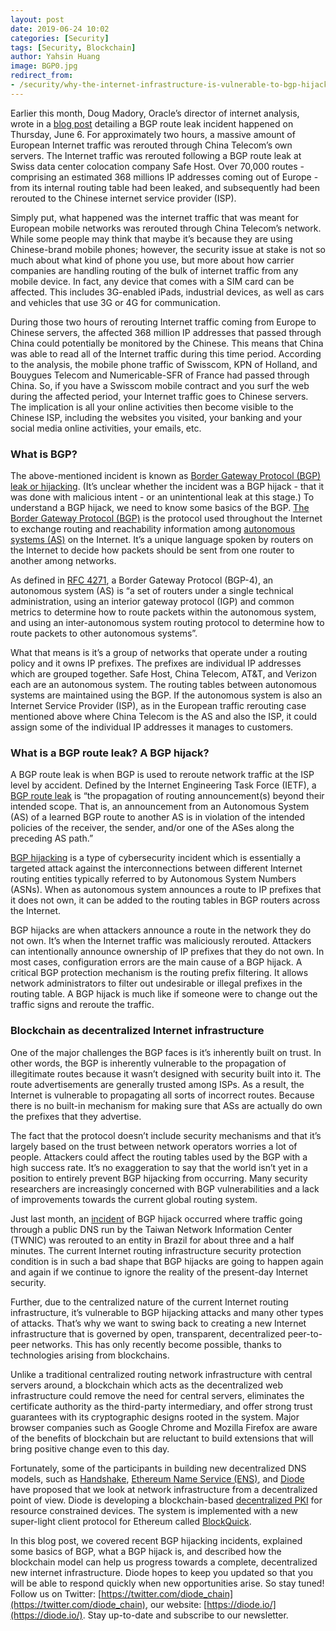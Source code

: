 ```yaml
---
layout: post
date: 2019-06-24 10:02
categories: [Security]
tags: [Security, Blockchain]
author: Yahsin Huang
image: BGP0.jpg
redirect_from:
- /security/why-the-internet-infrastructure-is-vulnerable-to-bgp-hijacking-attacks-19175/
---
```


Earlier this month, Doug Madory, Oracle’s director of internet analysis, wrote in a [blog post](https://blogs.oracle.com/internetintelligence/large-european-routing-leak-sends-traffic-through-china-telecom) detailing a BGP route leak incident happened on Thursday, June 6. For approximately two hours, a massive amount of European Internet traffic was rerouted through China Telecom’s own servers. The Internet traffic was rerouted following a BGP route leak at Swiss data center colocation company Safe Host. Over 70,000 routes - comprising an estimated 368 millions IP addresses coming out of Europe - from its internal routing table had been leaked, and subsequently had been rerouted to the Chinese internet service provider (ISP).

Simply put, what happened was the internet traffic that was meant for European mobile networks was rerouted through China Telecom’s network. While some people may think that maybe it’s because they are using Chinese-brand mobile phones; however, the security issue at stake is not so much about what kind of phone you use, but more about how carrier companies are handling routing of the bulk of internet traffic from any mobile device. In fact, any device that comes with a SIM card can be affected. This includes 3G-enabled iPads, industrial devices, as well as cars and vehicles that use 3G or 4G for communication.

During those two hours of rerouting Internet traffic coming from Europe to Chinese servers, the affected 368 million IP addresses that passed through China could potentially be monitored by the Chinese. This means that China was able to read all of the Internet traffic during this time period. According to the analysis, the mobile phone traffic of Swisscom, KPN of Holland, and Bouygues Telecom and Numericable-SFR of France had passed through China. So, if you have a Swisscom mobile contract and you surf the web during the affected period, your Internet traffic goes to Chinese servers. The implication is all your online activities then become visible to the Chinese ISP, including the websites you visited, your banking and your social media online activities, your emails, etc.

### What is BGP?

The above-mentioned incident is known as [Border Gateway Protocol (BGP) leak or hijacking](https://en.wikipedia.org/wiki/BGP_hijacking). (It’s unclear whether the incident was a BGP hijack - that it was done with malicious intent - or an unintentional leak at this stage.) To understand a BGP hijack, we need to know some basics of the BGP. [The Border Gateway Protocol (BGP)](https://en.wikipedia.org/wiki/Border_Gateway_Protocol) is the protocol used throughout the Internet to exchange routing and reachability information among [autonomous systems (AS)](https://en.wikipedia.org/wiki/Autonomous_system_(Internet)) on the Internet. It’s a unique language spoken by routers on the Internet to decide how packets should be sent from one router to another among networks.

As defined in [RFC 4271](https://tools.ietf.org/html/rfc4271), a Border Gateway Protocol (BGP-4), an autonomous system (AS) is “a set of routers under a single technical administration, using an interior gateway protocol (IGP) and common metrics to determine how to route packets within the autonomous system, and using an inter-autonomous system routing protocol to determine how to route packets to other autonomous systems”.

What that means is it’s a group of networks that operate under a routing policy and it owns IP prefixes. The prefixes are individual IP addresses which are grouped together. Safe Host, China Telecom, AT&T, and Verizon each are an autonomous system. The routing tables between autonomous systems are maintained using the BGP. If the autonomous system is also an Internet Service Provider (ISP), as in the European traffic rerouting case mentioned above where China Telecom is the AS and also the ISP, it could assign some of the individual IP addresses it manages to customers.

### What is a BGP route leak? A BGP hijack?

A BGP route leak is when BGP is used to reroute network traffic at the ISP level by accident. Defined by the Internet Engineering Task Force (IETF), a [BGP route leak](https://www.rfc-editor.org/rfc/rfc7908.txt) is “the propagation of routing announcement(s) beyond their intended scope. That is, an announcement from an Autonomous System (AS) of a learned BGP route to another AS is in violation of the intended policies of the receiver, the sender, and/or one of the ASes along the preceding AS path.”

[BGP hijacking](https://en.wikipedia.org/wiki/BGP_hijacking) is a type of cybersecurity incident which is essentially a targeted attack against the interconnections between different Internet routing entities typically referred to by Autonomous System Numbers (ASNs). When as autonomous system announces a route to IP prefixes that it does not own, it can be added to the routing tables in BGP routers across the Internet.

BGP hijacks are when attackers announce a route in the network they do not own. It’s when the Internet traffic was maliciously rerouted. Attackers can intentionally announce ownership of IP prefixes that they do not own. In most cases, configuration errors are the main cause of a BGP hijack. A critical BGP protection mechanism is the routing prefix filtering. It allows network administrators to filter out undesirable or illegal prefixes in the routing table. A BGP hijack is much like if someone were to change out the traffic signs and reroute the traffic.

### Blockchain as decentralized Internet infrastructure

One of the major challenges the BGP faces is it’s inherently built on trust. In other words, the BGP is inherently vulnerable to the propagation of illegitimate routes because it wasn’t designed with security built into it. The route advertisements are generally trusted among ISPs. As a result, the Internet is vulnerable to propagating all sorts of incorrect routes. Because there is no built-in mechanism for making sure that ASs are actually do own the prefixes that they advertise.

The fact that the protocol doesn’t include security mechanisms and that it’s largely based on the trust between network operators worries a lot of people. Attackers could affect the routing tables used by the BGP with a high success rate. It’s no exaggeration to say that the world isn’t yet in a position to entirely prevent BGP hijacking from occurring. Many security researchers are increasingly concerned with BGP vulnerabilities and a lack of improvements towards the current global routing system.

Just last month, an [incident](https://www.manrs.org/2019/05/public-dns-in-taiwan-the-latest-victim-to-bgp-hijack/) of BGP hijack occurred where traffic going through a public DNS run by the Taiwan Network Information Center (TWNIC) was rerouted to an entity in Brazil for about three and a half minutes. The current Internet routing infrastructure security protection condition is in such a bad shape that BGP hijacks are going to happen again and again if we continue to ignore the reality of the present-day Internet security.

Further, due to the centralized nature of the current Internet routing infrastructure, it’s vulnerable to BGP hijacking attacks and many other types of attacks. That’s why we want to swing back to creating a new Internet infrastructure that is governed by open, transparent, decentralized peer-to-peer networks. This has only recently become possible, thanks to technologies arising from blockchains.

Unlike a traditional centralized routing network infrastructure with central servers around, a blockchain which acts as the decentralized web infrastructure could remove the need for central servers, eliminates the certificate authority as the third-party intermediary, and offer strong trust guarantees with its cryptographic designs rooted in the system. Major browser companies such as Google Chrome and Mozilla Firefox are aware of the benefits of blockchain but are reluctant to build extensions that will bring positive change even to this day.

Fortunately, some of the participants in building new decentralized DNS models, such as [Handshake](https://handshake.org/), [Ethereum Name Service (ENS)](https://ens.domains/), and [Diode](https://diode.io/) have proposed that we look at network infrastructure from a decentralized point of view. Diode is developing a blockchain-based [decentralized PKI](/dpki/how-decentralized-public-key-infrastructure-will-be-the-future-for-the-web-19148/) for resource constrained devices. The system is implemented with a new super-light client protocol for Ethereum called [BlockQuick](/burning-platform-pki/blockquick-super-light-blockchain-client-for-trustless-time-19144/).

In this blog post, we covered recent BGP hijacking incidents, explained some basics of BGP, what a BGP hijack is, and described how the blockchain model can help us progress towards a complete, decentralized new internet infrastructure. Diode hopes to keep you updated so that you will be able to respond quickly when new opportunities arise. So stay tuned! Follow us on Twitter: [https://twitter.com/diode_chain](https://twitter.com/diode_chain), our website: [https://diode.io/](https://diode.io/). Stay up-to-date and subscribe to our newsletter.
